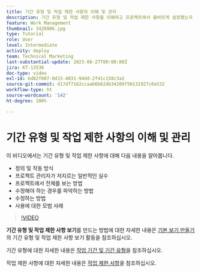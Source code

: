 ```yaml
---
title: 기간 유형 및 작업 제한 사항의 이해 및 관리
description: 기간 유형 및 작업 제한 사항을 이해하고 프로젝트에서 올바르게 설정했는지 확인하는 방법에 대해 알아봅니다.
feature: Work Management
thumbnail: 3420986.jpg
type: Tutorial
role: User
level: Intermediate
activity: deploy
team: Technical Marketing
last-substantial-update: 2023-06-27T00:00:00Z
jira: KT-13530
doc-type: video
exl-id: bd82f007-0d15-4031-94dd-2f41c158c3a2
source-git-commit: d17df7162ccaab6b62db34209f50131927c0a532
workflow-type: ht
source-wordcount: '142'
ht-degree: 100%

---
```


# 기간 유형 및 작업 제한 사항의 이해 및 관리

이 비디오에서는 기간 유형 및 작업 제한 사항에 대해 다음 내용을 알아봅니다.

* 정의 및 작동 방식
* 프로젝트 관리자가 저지르는 일반적인 실수
* 프로젝트에서 전체를 보는 방법
* 수정해야 하는 경우를 파악하는 방법
* 수정하는 방법
* 사용에 대한 모범 사례


>[!VIDEO](https://video.tv.adobe.com/v/3420986/?quality=12&learn=on&enablevpops)


**기간 유형 및 작업 제한 사항 보기**&#x200B;를 만드는 방법에 대한 자세한 내용은 [기본 보기 만들기](https://experienceleague.adobe.com/docs/workfront-learn/tutorials-workfront/reporting/basic-reporting/create-a-basic-view.html?lang=ko)의 기간 유형 및 작업 제한 사항 보기 활동을 참조하십시오.

기간 유형에 대한 자세한 내용은 [작업 기간 및 기간 유형](https://experienceleague.adobe.com/docs/workfront/using/manage-work/tasks/task-duration-and-duration-types/task-duration-duration-type.html?lang=ko)을 참조하십시오.

작업 제한 사항에 대한 자세한 내용은 [작업 제한 사항](https://experienceleague.adobe.com/docs/workfront/using/manage-work/tasks/task-constraints/task-constraints.html?lang=ko)을 참조하십시오.
